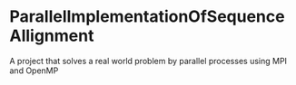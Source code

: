 # ParallelImplementationOfSequenceAllignment
A project that solves a real world problem by parallel processes using MPI and OpenMP
